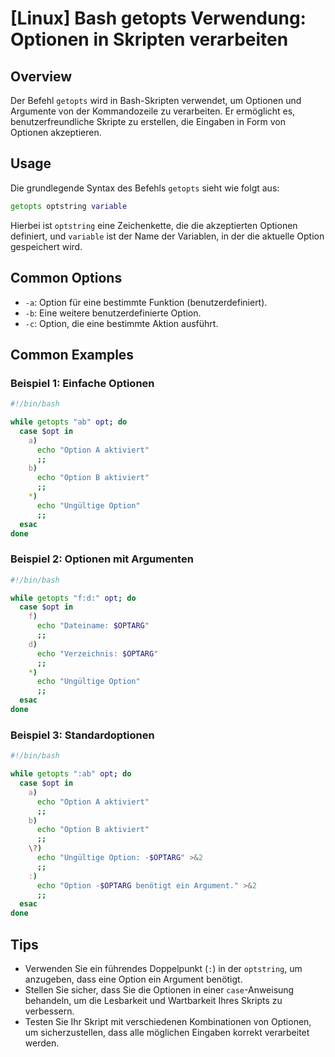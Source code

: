 # [Linux] Bash getopts Verwendung: Optionen in Skripten verarbeiten

## Overview
Der Befehl `getopts` wird in Bash-Skripten verwendet, um Optionen und Argumente von der Kommandozeile zu verarbeiten. Er ermöglicht es, benutzerfreundliche Skripte zu erstellen, die Eingaben in Form von Optionen akzeptieren.

## Usage
Die grundlegende Syntax des Befehls `getopts` sieht wie folgt aus:

```bash
getopts optstring variable
```

Hierbei ist `optstring` eine Zeichenkette, die die akzeptierten Optionen definiert, und `variable` ist der Name der Variablen, in der die aktuelle Option gespeichert wird.

## Common Options
- `-a`: Option für eine bestimmte Funktion (benutzerdefiniert).
- `-b`: Eine weitere benutzerdefinierte Option.
- `-c`: Option, die eine bestimmte Aktion ausführt.

## Common Examples

### Beispiel 1: Einfache Optionen
```bash
#!/bin/bash

while getopts "ab" opt; do
  case $opt in
    a)
      echo "Option A aktiviert"
      ;;
    b)
      echo "Option B aktiviert"
      ;;
    *)
      echo "Ungültige Option"
      ;;
  esac
done
```

### Beispiel 2: Optionen mit Argumenten
```bash
#!/bin/bash

while getopts "f:d:" opt; do
  case $opt in
    f)
      echo "Dateiname: $OPTARG"
      ;;
    d)
      echo "Verzeichnis: $OPTARG"
      ;;
    *)
      echo "Ungültige Option"
      ;;
  esac
done
```

### Beispiel 3: Standardoptionen
```bash
#!/bin/bash

while getopts ":ab" opt; do
  case $opt in
    a)
      echo "Option A aktiviert"
      ;;
    b)
      echo "Option B aktiviert"
      ;;
    \?)
      echo "Ungültige Option: -$OPTARG" >&2
      ;;
    :)
      echo "Option -$OPTARG benötigt ein Argument." >&2
      ;;
  esac
done
```

## Tips
- Verwenden Sie ein führendes Doppelpunkt (`:`) in der `optstring`, um anzugeben, dass eine Option ein Argument benötigt.
- Stellen Sie sicher, dass Sie die Optionen in einer `case`-Anweisung behandeln, um die Lesbarkeit und Wartbarkeit Ihres Skripts zu verbessern.
- Testen Sie Ihr Skript mit verschiedenen Kombinationen von Optionen, um sicherzustellen, dass alle möglichen Eingaben korrekt verarbeitet werden.